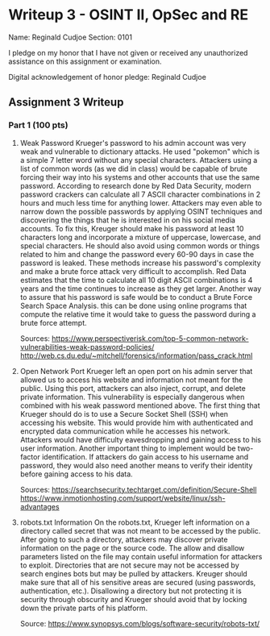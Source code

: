 Writeup 3 - OSINT II, OpSec and RE
======

Name: Reginald Cudjoe
Section: 0101

I pledge on my honor that I have not given or received any unauthorized assistance on this assignment or examination.

Digital acknowledgement of honor pledge: Reginald Cudjoe

## Assignment 3 Writeup

### Part 1 (100 pts)

1. Weak Password
    Krueger's password to his admin account was very weak and vulnerable to dictionary attacks. He used "pokemon" which is a simple 7 letter word without any special characters. Attackers using a list of common words (as we did in class) would be capable of brute forcing their way into his systems and other accounts that use the same password. According to research done by Red Data Security, modern password crackers can calculate all 7 ASCII character combinations in 2 hours and much less time for anything lower. Attackers may even able to narrow down the possible passwords by applying OSINT techniques and discovering the things that he is interested in on his social media accounts. To fix this, Kreuger should make his password at least 10 characters long and incorporate a mixture of uppercase, lowercase, and special characters. He should also avoid using common words or things related to him and change the password every 60-90 days in case the password is leaked. These methods increase his password's complexity and make a brute force attack very difficult to accomplish. Red Data estimates that the time to calculate all 10 digit ASCII combinations is 4 years and the time continues to increase as they get larger. Another way to assure that his password is safe would be to conduct a Brute Force Search Space Analysis. this can be done using online programs that compute the relative time it would take to guess the password during a brute force attempt.

    Sources: 
    https://www.perspectiverisk.com/top-5-common-network-vulnerabilities-weak-password-policies/
    http://web.cs.du.edu/~mitchell/forensics/information/pass_crack.html

2. Open Network Port
    Krueger left an open port on his admin server that allowed us to access his website and information not meant for the public. Using this port, attackers can also inject, corrupt, and delete private information. This vulnerability is especially dangerous when combined with his weak password mentioned above. The first thing that Krueger should do is to use a Secure Socket Shell (SSH) when accessing his website. This would provide him with authenticated and encrypted data communication while he accesses his network. Attackers would have difficulty eavesdropping and gaining access to his user information. Another important thing to implement would be two-factor identification. If attackers do gain access to his username and password, they would also need another means to verify their identity before gaining access to his data.

    Sources: 
    https://searchsecurity.techtarget.com/definition/Secure-Shell
    https://www.inmotionhosting.com/support/website/linux/ssh-advantages



3. robots.txt Information
    On the robots.txt, Krueger left information on a directory called secret that was not meant to be accessed by the public. After going to such a directory, attackers may discover private information on the page or the source code. The allow and disallow parameters listed on the file may contain useful information for attackers to exploit. Directories that are not secure may not be accessed by search engines bots but may be pulled by attackers. Kreuger should make sure that all of his sensitive areas are secured (using passwords, authentication, etc.). Disallowing a directory but not protecting it is security through obscurity and Krueger should avoid that by locking down the private parts of his platform.

    Source:
    https://www.synopsys.com/blogs/software-security/robots-txt/